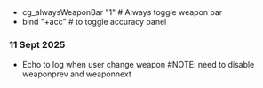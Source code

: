 ##




###

- cg_alwaysWeaponBar "1" # Always toggle weapon bar
- bind "+acc" # to toggle accuracy panel

### 11 Sept 2025

- Echo to log when user change weapon #NOTE: need to disable weaponprev and weaponnext



